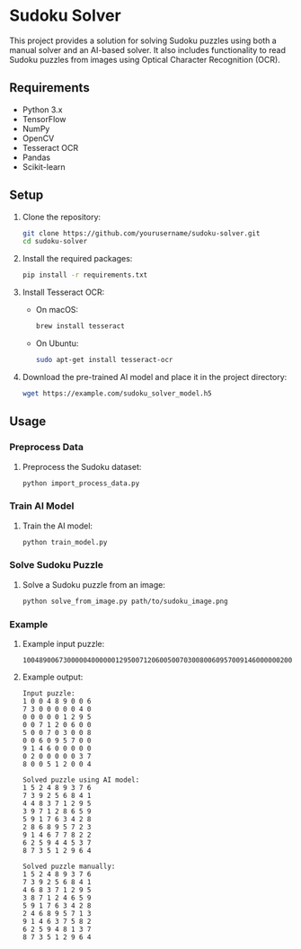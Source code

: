 # Sudoku Solver

This project provides a solution for solving Sudoku puzzles using both a manual solver and an AI-based solver. It also includes functionality to read Sudoku puzzles from images using Optical Character Recognition (OCR).

## Requirements

- Python 3.x
- TensorFlow
- NumPy
- OpenCV
- Tesseract OCR
- Pandas
- Scikit-learn

## Setup

1. Clone the repository:

   ```sh
   git clone https://github.com/yourusername/sudoku-solver.git
   cd sudoku-solver
   ```

2. Install the required packages:

   ```sh
   pip install -r requirements.txt
   ```

3. Install Tesseract OCR:

   - On macOS:
     ```sh
     brew install tesseract
     ```
   - On Ubuntu:
     ```sh
     sudo apt-get install tesseract-ocr
     ```

4. Download the pre-trained AI model and place it in the project directory:
   ```sh
   wget https://example.com/sudoku_solver_model.h5
   ```

## Usage

### Preprocess Data

1. Preprocess the Sudoku dataset:
   ```sh
   python import_process_data.py
   ```

### Train AI Model

1. Train the AI model:
   ```sh
   python train_model.py
   ```

### Solve Sudoku Puzzle

1. Solve a Sudoku puzzle from an image:
   ```sh
   python solve_from_image.py path/to/sudoku_image.png
   ```

### Example

1. Example input puzzle:
   ```plaintext
   100489006730000040000001295007120600500703008006095700914600000020000037800512004
   ```
2. Example output:

   ```plaintext
   Input puzzle:
   1 0 0 4 8 9 0 0 6
   7 3 0 0 0 0 0 4 0
   0 0 0 0 0 1 2 9 5
   0 0 7 1 2 0 6 0 0
   5 0 0 7 0 3 0 0 8
   0 0 6 0 9 5 7 0 0
   9 1 4 6 0 0 0 0 0
   0 2 0 0 0 0 0 3 7
   8 0 0 5 1 2 0 0 4

   Solved puzzle using AI model:
   1 5 2 4 8 9 3 7 6
   7 3 9 2 5 6 8 4 1
   4 4 8 3 7 1 2 9 5
   3 9 7 1 2 8 6 5 9
   5 9 1 7 6 3 4 2 8
   2 8 6 8 9 5 7 2 3
   9 1 4 6 7 7 8 2 2
   6 2 5 9 4 4 5 3 7
   8 7 3 5 1 2 9 6 4

   Solved puzzle manually:
   1 5 2 4 8 9 3 7 6
   7 3 9 2 5 6 8 4 1
   4 6 8 3 7 1 2 9 5
   3 8 7 1 2 4 6 5 9
   5 9 1 7 6 3 4 2 8
   2 4 6 8 9 5 7 1 3
   9 1 4 6 3 7 5 8 2
   6 2 5 9 4 8 1 3 7
   8 7 3 5 1 2 9 6 4
   ```
